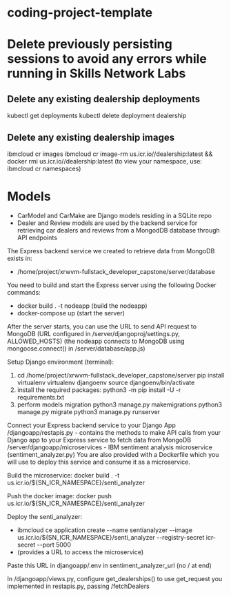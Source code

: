 # coding-project-template

# Delete previously persisting sessions to avoid any errors while running in Skills Network Labs
## Delete any existing dealership deployments
kubectl get deployments
kubectl delete deployment dealership
## Delete any existing dealership images
ibmcloud cr images
ibmcloud cr image-rm us.icr.io/<your sn labs namespace>/dealership:latest && docker rmi us.icr.io/<your sn labs namespace>/dealership:latest
(to view your namespace, use: ibmcloud cr namespaces)

# Models
- CarModel and CarMake are Django models residing in a SQLite repo
- Dealer and Review models are used by the backend service for retrieving car dealers and reviews from a MongodDB database through API endpoints

The Express backend service we created to retrieve data from MongoDB exists in:
- /home/project/xrwvm-fullstack_developer_capstone/server/database

You need to build and start the Express server using the following Docker commands:
- docker build . -t nodeapp	(build the nodeapp)
- docker-compose up		      (start the server)

After the server starts, you can use the URL to send API request to MongoDB
(URL configured in /server/djangoproj/settings.py, ALLOWED_HOSTS)
(the nodeapp connects to MongoDB using mongoose.connect() in /server/database/app.js)

Setup Django environment (terminal):
1. cd /home/project/xrwvm-fullstack_developer_capstone/server
   pip install virtualenv
	 virtualenv djangoenv
	 source djangoenv/bin/activate
2. install the required packages: python3 -m pip install -U -r requirements.txt
3. perform models migration
   python3 manage.py makemigrations
	 python3 manage.py migrate
	 python3 manage.py runserver

Connect your Express backend service to your Django App
/djangoapp/restapis.py - contains the methods to make API calls from your Django app to your Express service to fetch data from MongoDB
/server/djangoapp/microservices - IBM sentiment analysis microservice (sentiment_analyzer.py)
You are also provided with a Dockerfile which you will use to deploy this service and consume it as a microservice.

Build the microservice: docker build . -t us.icr.io/${SN_ICR_NAMESPACE}/senti_analyzer

Push the docker image: docker push us.icr.io/${SN_ICR_NAMESPACE}/senti_analyzer

Deploy the senti_analyzer:
- ibmcloud ce application create --name sentianalyzer --image us.icr.io/${SN_ICR_NAMESPACE}/senti_analyzer --registry-secret icr-secret --port 5000
- (provides a URL to access the microservice)

Paste this URL in djangoapp/.env in sentiment_analyzer_url (no / at end)

In /djangoapp/views.py, configure get_dealerships() to use get_request you implemented in restapis.py, passing /fetchDealers
